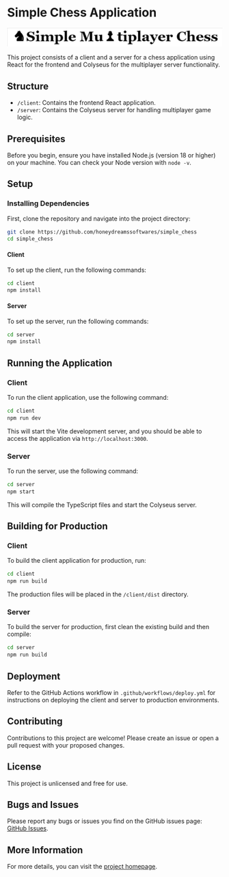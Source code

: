 # Simple Chess Application

![Logo](simple-chess-logo.png?raw=true "Simple Chess Logo")

This project consists of a client and a server for a chess application using React for the frontend and Colyseus for the multiplayer server functionality.

## Structure

- `/client`: Contains the frontend React application.
- `/server`: Contains the Colyseus server for handling multiplayer game logic.

## Prerequisites

Before you begin, ensure you have installed Node.js (version 18 or higher) on your machine. You can check your Node version with `node -v`.

## Setup

### Installing Dependencies

First, clone the repository and navigate into the project directory:

```bash
git clone https://github.com/honeydreamssoftwares/simple_chess
cd simple_chess
```

#### Client

To set up the client, run the following commands:

```bash
cd client
npm install
```

#### Server

To set up the server, run the following commands:

```bash
cd server
npm install
```

## Running the Application

### Client

To run the client application, use the following command:

```bash
cd client
npm run dev
```

This will start the Vite development server, and you should be able to access the application via `http://localhost:3000`.

### Server

To run the server, use the following command:

```bash
cd server
npm start
```

This will compile the TypeScript files and start the Colyseus server.

## Building for Production

### Client

To build the client application for production, run:

```bash
cd client
npm run build
```

The production files will be placed in the `/client/dist` directory.

### Server

To build the server for production, first clean the existing build and then compile:

```bash
cd server
npm run build
```

## Deployment

Refer to the GitHub Actions workflow in `.github/workflows/deploy.yml` for instructions on deploying the client and server to production environments.

## Contributing

Contributions to this project are welcome! Please create an issue or open a pull request with your proposed changes.

## License

This project is unlicensed and free for use.

## Bugs and Issues

Please report any bugs or issues you find on the GitHub issues page: [GitHub Issues](https://github.com/colyseus/create-colyseus/issues).

## More Information

For more details, you can visit the [project homepage](https://github.com/colyseus/create-colyseus#readme).
